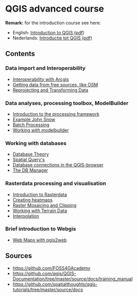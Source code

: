 QGIS advanced course
====

**Remark:** for the introduction course see here:

- English: [Introduction to QGIS ](intro/#!index.md#Nederlands) ([pdf](intro/postgis-qgis-training.en.pdf))
- Nederlands: [Introductie tot QGIS ](intro/#!index.md#English) ([pdf](intro/postgis-qgis-training.nl.pdf))


Contents
-----

### Data import and Interoperability 
* [Interoperability with Arcgis](task/interop_arcgis.md)
* [Getting data from free sources,  like OSM](task/preparing_data.md)
* [Reprojecting and Transforming Data](task/reproject_transform.md)

### Data analyses, processing toolbox, ModelBuilder
* [Introduction to the processing framework](task/intro_processing.md)
* [Example John Snow](task/john_snow.md)
* [Batch Processing](task/batch_processing.md)
* [Working with modelbuilder](task/processing_graphical_modeler.md)

### Working with databases 
* [Database Theory](task/RDBMS.md)
* [Spatial Query's](task/spatial_queries.md)
* [Database connections in the QGIS-browser](task/db_browser.md)
* [The DB Manager](task/db_manager.md)

###  Rasterdata processing and visualisation
* [Introduction to Rasterdata](task/intro_raster.md)
* [Creating heatmaps](task/creating_heatmaps.md)
* [Raster Mosaicing and Clipping](task/raster_mosaicing_and_clipping.md)
* [Working with Terrain Data](task/working_with_terrain.md)
* [Interpolation](task/interpolation_cross.md)

###  Brief introduction to Webgis
* [Web Maps with qgis2web](task/webmaps_with_qgis2web.md)

Sources
-----
- https://github.com/FOSS4GAcademy
- https://github.com/qgis/QGIS-Documentation/tree/master/source/docs/training_manual 
- https://github.com/spatialthoughts/qgis-tutorials/tree/master/source/docs 


